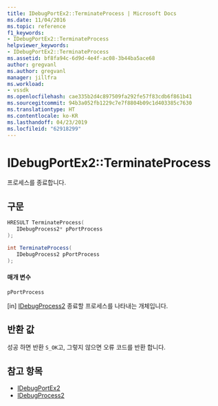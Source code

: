```yaml
---
title: IDebugPortEx2::TerminateProcess | Microsoft Docs
ms.date: 11/04/2016
ms.topic: reference
f1_keywords:
- IDebugPortEx2::TerminateProcess
helpviewer_keywords:
- IDebugPortEx2::TerminateProcess
ms.assetid: bf8fa94c-6d9d-4e4f-ac08-3b44ba5ace68
author: gregvanl
ms.author: gregvanl
manager: jillfra
ms.workload:
- vssdk
ms.openlocfilehash: cae335b2d4c897509fa292fe57f83cdb6f861b41
ms.sourcegitcommit: 94b3a052fb1229c7e7f8804b09c1d403385c7630
ms.translationtype: HT
ms.contentlocale: ko-KR
ms.lasthandoff: 04/23/2019
ms.locfileid: "62918299"
---
```

# <a name="idebugportex2terminateprocess"></a>IDebugPortEx2::TerminateProcess
프로세스를 종료합니다.

## <a name="syntax"></a>구문

```cpp
HRESULT TerminateProcess( 
   IDebugProcess2* pPortProcess
);
```

```csharp
int TerminateProcess( 
   IDebugProcess2 pPortProcess
);
```

#### <a name="parameters"></a>매개 변수
 `pPortProcess`

 [in] [IDebugProcess2](../../../extensibility/debugger/reference/idebugprocess2.md) 종료할 프로세스를 나타내는 개체입니다.

## <a name="return-value"></a>반환 값
 성공 하면 반환 `S_OK`고, 그렇지 않으면 오류 코드를 반환 합니다.

## <a name="see-also"></a>참고 항목
- [IDebugPortEx2](../../../extensibility/debugger/reference/idebugportex2.md)
- [IDebugProcess2](../../../extensibility/debugger/reference/idebugprocess2.md)